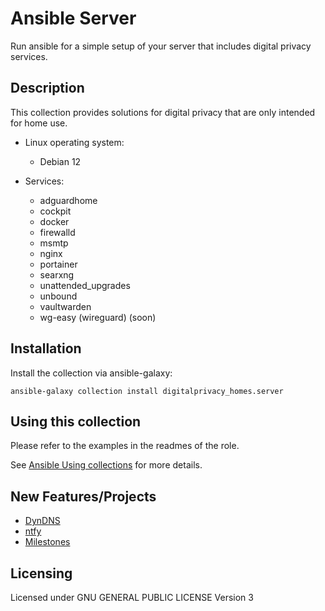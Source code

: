 # Ansible Server
Run ansible for a simple setup of your server that includes digital privacy services.

## Description
This collection provides solutions for digital privacy that are only intended for home use.

- Linux operating system:
  - Debian 12
  
- Services:
  - adguardhome
  - cockpit
  - docker
  - firewalld
  - msmtp
  - nginx
  - portainer
  - searxng
  - unattended_upgrades
  - unbound
  - vaultwarden
  - wg-easy (wireguard) (soon)

## Installation
Install the collection via ansible-galaxy:

`ansible-galaxy collection install digitalprivacy_homes.server`

## Using this collection
Please refer to the examples in the readmes of the role.

See [Ansible Using collections](https://docs.ansible.com/ansible/latest/user_guide/collections_using.html) for more details.

## New Features/Projects
- [DynDNS](https://codeberg.org/digitalprivacy-homes/ansible-server/projects/16118)
- [ntfy](https://codeberg.org/digitalprivacy-homes/ansible-server/projects/16121)
- [Milestones](https://codeberg.org/digitalprivacy-homes/ansible-server/milestones)

## Licensing
Licensed under GNU GENERAL PUBLIC LICENSE Version 3